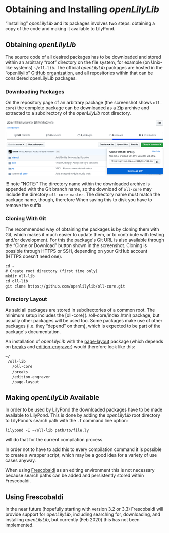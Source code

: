 # Obtaining and Installing *openLilyLib*

“Installing” *openLilyLib* and its packages involves two steps: obtaining a copy
of the code and making it available to LilyPond.

## Obtaining *openLilyLib*

The source code of all desired packages has to be downloaded and stored within
an arbitrary “root” directory on the file system, for example (on Unix-like
systems) `~/oll-lib`. The official *openLilyLib* packages are hosted in the
“openlilylib” [GitHub organization](https://github.com/openlilylib), and all
repositories within that can be considered openLilyLib packages.

### Downloading Packages

On the repository page of an arbitrary package (the screenshot shows `oll-core`)
the complete package can be downloaded as a Zip archive and extracted to a
subdirectory of the *openLilyLib* root directory.

![Repository on GitHub, Download pop-up](../images/gh-download-clone.png)

!!! note "NOTE:"
    The directory name within the downloaded archive is appended with the Git branch name, so the download of `oll-core` may include the directory `oll-core-master`. The directory name must match the package name, though, therefore When saving this to disk you have to remove the suffix.

### Cloning With Git

The recommended way of obtaining the packages is by cloning them with Git, which
makes it much easier to update them, or to contribute with testing and/or
development. For this the package's Git URL is also available through the “Clone
or Download” button shown in the screenshot. Cloning is possible through HTTPS
or SSH, depending on your GitHub account (HTTPS doesn't need one).

```
cd ~
# Create root directory (first time only)
mkdir oll-lib
cd oll-lib
git clone https://github.com/openlilylib/oll-core.git
```

### Directory Layout

As said all packages are stored in subdirectories of a common root. The minimum
setup includes the [oll-core}(../oll-core/index.html) package, but usually other
packages will be used too. Some packages make use of other packages (i.e. they
“depend” on them), which is expected to be part of the package's documentation.

An installation of *openLilyLib* with the [page-layout](../page-layout/index.html) package (which depends on [breaks](../breaks/index.html) and [edition-engraver](../edition-engraver/index.md)) would therefore look like this:

```
~/
 /oll-lib
   /oll-core
   /breaks
   /edition-engraver
   /page-layout
```

## Making *openLilyLib* Available

In order to be used by LilyPond the downloaded packages have to be made
available to LilyPond. This is done by adding the *openLilyLib* root directory
to LilyPond's search path with the `-I` command line option:

```
lilypond -I ~/oll-lib path/to/file.ly
```

will do that for the current compilation process.

In order not to have to add this to every compilation command it is possible to
create a wrapper script, which may be a good idea for a variety of use cases
anyway.

When using [Frescobaldi](http://frescobaldi.org) as an editing environment this
is not necessary because search paths can be added and persistently stored
within Frescobaldi.

## Using Frescobaldi

In the near future (hopefully starting with version 3.2 or 3.3) Frescobaldi will
provide support for *openLilyLib*, including searching for, downloading, and
installing *openLilyLib*, but currently (Feb 2020) this has not been
implemented.

